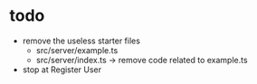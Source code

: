 # todo

- remove the useless starter files
  - src/server/example.ts
  - src/server/index.ts -> remove code related to example.ts
- stop at Register User
